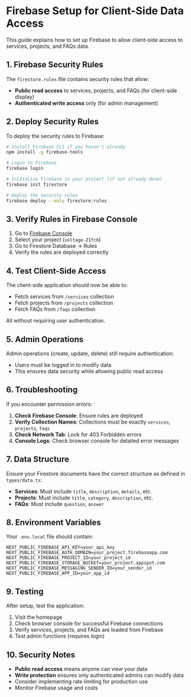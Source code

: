 # Firebase Setup for Client-Side Data Access

This guide explains how to set up Firebase to allow client-side access to services, projects, and FAQs data.

## 1. Firebase Security Rules

The `firestore.rules` file contains security rules that allow:
- **Public read access** to services, projects, and FAQs (for client-side display)
- **Authenticated write access** only (for admin management)

## 2. Deploy Security Rules

To deploy the security rules to Firebase:

```bash
# Install Firebase CLI if you haven't already
npm install -g firebase-tools

# Login to Firebase
firebase login

# Initialize Firebase in your project (if not already done)
firebase init firestore

# Deploy the security rules
firebase deploy --only firestore:rules
```

## 3. Verify Rules in Firebase Console

1. Go to [Firebase Console](https://console.firebase.google.com/)
2. Select your project (`voltage-21fc6`)
3. Go to Firestore Database → Rules
4. Verify the rules are deployed correctly

## 4. Test Client-Side Access

The client-side application should now be able to:
- Fetch services from `/services` collection
- Fetch projects from `/projects` collection  
- Fetch FAQs from `/faqs` collection

All without requiring user authentication.

## 5. Admin Operations

Admin operations (create, update, delete) still require authentication:
- Users must be logged in to modify data
- This ensures data security while allowing public read access

## 6. Troubleshooting

If you encounter permission errors:

1. **Check Firebase Console**: Ensure rules are deployed
2. **Verify Collection Names**: Collections must be exactly `services`, `projects`, `faqs`
3. **Check Network Tab**: Look for 403 Forbidden errors
4. **Console Logs**: Check browser console for detailed error messages

## 7. Data Structure

Ensure your Firestore documents have the correct structure as defined in `types/data.ts`:

- **Services**: Must include `title`, `description`, `details`, etc.
- **Projects**: Must include `title`, `category`, `description`, etc.
- **FAQs**: Must include `question`, `answer`

## 8. Environment Variables

Your `.env.local` file should contain:
```
NEXT_PUBLIC_FIREBASE_API_KEY=your_api_key
NEXT_PUBLIC_FIREBASE_AUTH_DOMAIN=your_project.firebaseapp.com
NEXT_PUBLIC_FIREBASE_PROJECT_ID=your_project_id
NEXT_PUBLIC_FIREBASE_STORAGE_BUCKET=your_project.appspot.com
NEXT_PUBLIC_FIREBASE_MESSAGING_SENDER_ID=your_sender_id
NEXT_PUBLIC_FIREBASE_APP_ID=your_app_id
```

## 9. Testing

After setup, test the application:
1. Visit the homepage
2. Check browser console for successful Firebase connections
3. Verify services, projects, and FAQs are loaded from Firebase
4. Test admin functions (requires login)

## 10. Security Notes

- **Public read access** means anyone can view your data
- **Write protection** ensures only authenticated admins can modify data
- Consider implementing rate limiting for production use
- Monitor Firebase usage and costs
